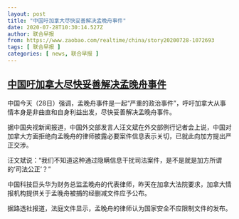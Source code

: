```yaml
---
layout: post
title: "中国吁加拿大尽快妥善解决孟晚舟事件"
date: 2020-07-28T10:30:14.527Z
author: 联合早报
from: https://www.zaobao.com/realtime/china/story20200728-1072693
tags: [ 联合早报 ]
categories: [ news, 联合早报 ]
---
```

<!--1595959920000-->
[中国吁加拿大尽快妥善解决孟晚舟事件](https://www.zaobao.com/realtime/china/story20200728-1072693)
------

<div>
<p>中国今天（28日）强调，孟晚舟事件是一起“严重的政治事件”，呼吁加拿大从事情本身是非曲直和自身利益出发，尽快妥善解决孟晚舟事件。</p><p>据中国央视新闻报道，中国外交部发言人汪文斌在外交部例行记者会上说，中国对加拿大方面拒绝向孟晚舟的律师披露必要案件信息表示关切，已就此向加方提出严正交涉。</p><p>汪文斌说：“我们不知道这种通过隐瞒信息干扰司法案件，是不是就是加方所谓的‘司法公正’？”</p><section id="imu"><div id="dfp-ad-imu1-wrapper" class="dfp-tag-wrapper"><div id="dfp-ad-imu1" class="dfp-tag-wrapper"></div></div></section><p>中国科技巨头华为财务总监孟晚舟的代表律师，昨天在加拿大法院要求，加拿大情报机构提供关于孟晚舟被捕的经删减文件应予公布。</p><p>据路透社报道，法庭文件显示，孟晚舟的律师认为国家安全不应限制文件的发布。</p><div id="innity-in-post"></div><div id="dfp-ad-midarticlespecial-wrapper" class="dfp-tag-wrapper"><div id="dfp-ad-midarticlespecial" class="dfp-tag-wrapper"></div></div>
</div>
